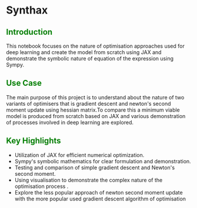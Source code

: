 # Synthax

## <a id="introduction"></a><font color="#008000">Introduction</font>

This notebook focuses on the nature of optimisation approaches used for deep learning and create the model from scratch using JAX and demonstrate the symbolic nature of equation of the expression using Sympy.

## <font color="#008000">Use Case</font>

The main purpose of this project is to understand about the nature of two variants of optimisers that is gradient descent and newton's second moment update using hessian matrix.To compare this a minimum viable model is produced from scratch based on JAX and various demonstration of processes involved in deep learning are explored.

## <font color="#008000">Key Highlights</font>

- Utilization of JAX for efficient numerical optimization.
- Sympy's symbolic mathematics for clear formulation and demonstration.
- Testing and comparison of simple gradient descent and Newton's second moment.
- Using visualisation to demonstrate the complex nature of the optimisation process .
- Explore the less popular approach of newton second moment update with the more popular used gradient descent algorithm of optimisation 
